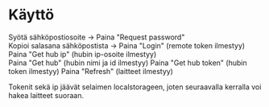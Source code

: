 # Käyttö

Syötä sähköpostiosoite -> Paina "Request password"  
Kopioi salasana sähköpostista -> Paina "Login" (remote token ilmestyy)  
Paina "Get hub ip" (hubin ip-osoite ilmestyy)  
Paina "Get hub" (hubin nimi ja id ilmestyy) 
Paina "Get hub token" (hubin token ilmestyy)
Paina "Refresh" (laitteet ilmestyy)  

Tokenit sekä ip jäävät selaimen localstorageen, joten seuraavalla kerralla voi hakea laitteet suoraan.